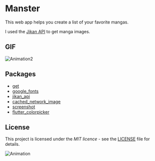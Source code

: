 # Manster
This web app helps you create a list of your favorite mangas. 

I used the [Jikan API](https://jikan.moe/) to get manga images.

## GIF
![Animation2](https://github.com/YiJeongseop/Manster/assets/112690335/c6d436a9-22f4-43b9-bd1b-86afbd9cf5ef)

## Packages
* [get](https://pub.dev/packages/get)
* [google_fonts](https://pub.dev/packages/google_fonts)
* [jikan_api](https://pub.dev/packages/jikan_api)
* [cached_network_image](https://pub.dev/packages/cached_network_image)
* [screenshot](https://pub.dev/packages/screenshot)
* [flutter_colorpicker](https://pub.dev/packages/flutter_colorpicker)

## License
This project is licensed under the _MIT licence_ - see the [LICENSE](LICENSE) file for details.

![Animation](https://github.com/YiJeongseop/Manster/assets/112690335/91fa1ece-78e5-48cd-9225-41749d06a992)
